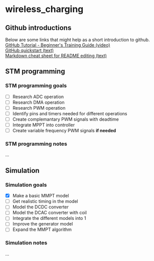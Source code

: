 # wireless_charging

## Github introductions
Below are some links that might help as a short introduction to github.\
[GitHub Tutorial - Beginner's Training Guide (video)](https://www.youtube.com/watch?v=iv8rSLsi1xo)\
[GitHub quickstart (text)](https://docs.github.com/en/get-started/quickstart/hello-world)\
[Markdown cheat sheet for README editing (text)](https://www.markdownguide.org/cheat-sheet/)

## STM programming
### STM programming goals
- [ ] Research ADC operation
- [ ] Research DMA operation
- [ ] Research PWM operation
- [ ] Identify pins and timers needed for different operations
- [ ] Create complemantary PWM signals with deadtime
- [ ] Integrate MPPT into controller
- [ ] Create variable frequency PWM signals **if needed**
### STM programming notes
...

## Simulation
### Simulation goals
- [x] Make a basic MMPT model
- [ ] Get realistic timing in the model
- [ ] Model the DCDC converter
- [ ] Model the DCAC converter with coil
- [ ] Integrate the different models into 1
- [ ] Improve the generator model
- [ ] Expand the MMPT algorithm
### Simulation notes
...
